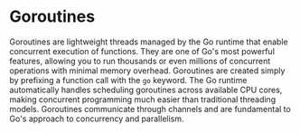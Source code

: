 # Goroutines

Goroutines are lightweight threads managed by the Go runtime that enable concurrent execution of functions. They are one of Go's most powerful features, allowing you to run thousands or even millions of concurrent operations with minimal memory overhead. Goroutines are created simply by prefixing a function call with the `go` keyword. The Go runtime automatically handles scheduling goroutines across available CPU cores, making concurrent programming much easier than traditional threading models. Goroutines communicate through channels and are fundamental to Go's approach to concurrency and parallelism.